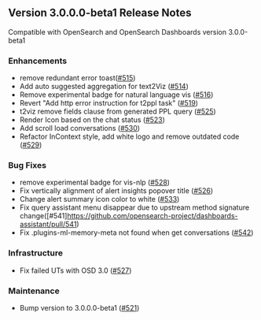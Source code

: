 ## Version 3.0.0.0-beta1 Release Notes

Compatible with OpenSearch and OpenSearch Dashboards version 3.0.0-beta1

### Enhancements

- remove redundant error toast([#515](https://github.com/opensearch-project/dashboards-assistant/pull/515))
- Add auto suggested aggregation for text2Viz ([#514](https://github.com/opensearch-project/dashboards-assistant/pull/514))
- Remove experimental badge for natural language vis ([#516](https://github.com/opensearch-project/dashboards-assistant/pull/516))
- Revert "Add http error instruction for t2ppl task" ([#519](https://github.com/opensearch-project/dashboards-assistant/pull/519))
- t2viz remove fields clause from generated PPL query ([#525](https://github.com/opensearch-project/dashboards-assistant/pull/525))
- Render Icon based on the chat status ([#523](https://github.com/opensearch-project/dashboards-assistant/pull/523))
- Add scroll load conversations ([#530](https://github.com/opensearch-project/dashboards-assistant/pull/530))
- Refactor InContext style, add white logo and remove outdated code ([#529](https://github.com/opensearch-project/dashboards-assistant/pull/529))

### Bug Fixes

- remove experimental badge for vis-nlp ([#528](https://github.com/opensearch-project/dashboards-assistant/pull/528))
- Fix vertically alignment of alert insights popover title ([#526](https://github.com/opensearch-project/dashboards-assistant/pull/526))
- Change alert summary icon color to white ([#533](https://github.com/opensearch-project/dashboards-assistant/pull/533))
- Fix query assistant menu disappear due to upstream method signature change([#541]https://github.com/opensearch-project/dashboards-assistant/pull/541)
- Fix .plugins-ml-memory-meta not found when get conversations ([#542](https://github.com/opensearch-project/dashboards-assistant/pull/542))

### Infrastructure

- Fix failed UTs with OSD 3.0 ([#527](https://github.com/opensearch-project/dashboards-assistant/pull/527))

### Maintenance

- Bump version to 3.0.0.0-beta1 ([#521](https://github.com/opensearch-project/dashboards-assistant/pull/521))
